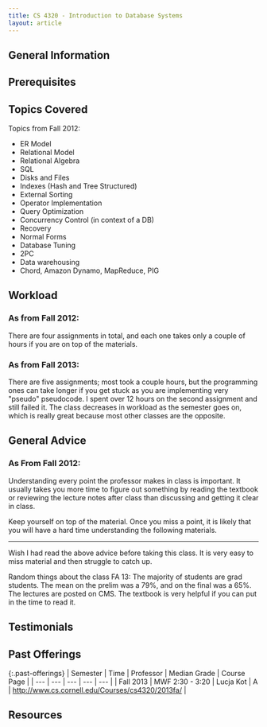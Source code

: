 ```yaml
---
title: CS 4320 - Introduction to Database Systems
layout: article
---
```


## General Information

## Prerequisites

## Topics Covered

Topics from Fall 2012:

 - ER Model
 - Relational Model
 - Relational Algebra
 - SQL
 - Disks and Files
 - Indexes (Hash and Tree Structured)
 - External Sorting
 - Operator Implementation
 - Query Optimization
 - Concurrency Control (in context of a DB)
 - Recovery
 - Normal Forms
 - Database Tuning
 - 2PC
 - Data warehousing
 - Chord, Amazon Dynamo, MapReduce, PIG

## Workload

### As from Fall 2012:

There are four assignments in total, and each one takes only a couple of hours if you are on top of the materials.

### As from Fall 2013:

There are five assignments; most took a couple hours, but the programming ones can take longer if you get stuck as you are implementing very "pseudo" pseudocode. I spent over 12 hours on the second assignment and still failed it. The class decreases in workload as the semester goes on, which is really great because most other classes are the opposite.

## General Advice

### As From Fall 2012:

Understanding every point the professor makes in class is important. It usually takes you more time to figure out something by reading the textbook or reviewing the lecture notes after class than discussing and getting it clear in class.

Keep yourself on top of the material. Once you miss a point, it is likely that you will have a hard time understanding the following materials.

_____

Wish I had read the above advice before taking this class. It is very easy to miss material and then struggle to catch up.

Random things about the class FA 13: The majority of students are grad students. The mean on the prelim was a 79%, and on the final was a 65%. The lectures are posted on CMS. The textbook is very helpful if you can put in the time to read it.

## Testimonials

## Past Offerings

{:.past-offerings}
| Semester | Time | Professor | Median Grade | Course Page |
| --- | --- | --- | --- | --- |
| Fall 2013 | MWF 2:30 - 3:20 | Lucja Kot | A | http://www.cs.cornell.edu/Courses/cs4320/2013fa/ |

## Resources
